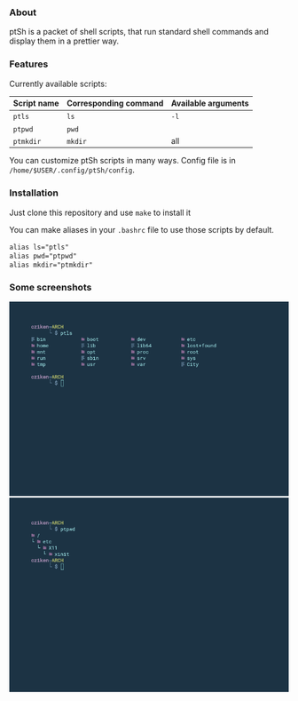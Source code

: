 ### About

ptSh is a packet of shell scripts, that run standard shell commands and display them in a prettier way.

### Features

Currently available scripts:

| Script name | Corresponding command | Available arguments |
| ------------ | ------------ | ------------ |
| `ptls` |  `ls` | `-l` |
| `ptpwd` | `pwd` | |
| `ptmkdir` | `mkdir` | all |

You can customize ptSh scripts in many ways. Config file is in `/home/$USER/.config/ptSh/config`.

### Installation

Just clone this repository and use `make` to install it

You can make aliases in your `.bashrc` file to use those scripts by default.

```shell
alias ls="ptls"
alias pwd="ptpwd"
alias mkdir="ptmkdir"
```

### Some screenshots

![](/img/ptls.png)
![](/img/ptpwd.png)
